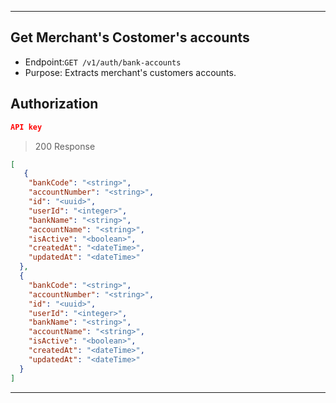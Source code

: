 
----------------------------------------------------------------------------------
## Get Merchant's Costomer's accounts

* Endpoint:`GET /v1/auth/bank-accounts`
* Purpose: Extracts merchant's customers accounts.

## Authorization
```json
API key
```

> 200 Response

```json
[
   {
    "bankCode": "<string>",
    "accountNumber": "<string>",
    "id": "<uuid>",
    "userId": "<integer>",
    "bankName": "<string>",
    "accountName": "<string>",
    "isActive": "<boolean>",
    "createdAt": "<dateTime>",
    "updatedAt": "<dateTime>"
  },
  {
    "bankCode": "<string>",
    "accountNumber": "<string>",
    "id": "<uuid>",
    "userId": "<integer>",
    "bankName": "<string>",
    "accountName": "<string>",
    "isActive": "<boolean>",
    "createdAt": "<dateTime>",
    "updatedAt": "<dateTime>"
  }
]
```
----------------------------------------------------------------------------------